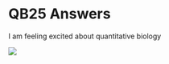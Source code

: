 # QB25 Answers

I am feeling excited about quantitative biology

![](https://bioart.niaid.nih.gov/api/bioarts/580/files/653076)
